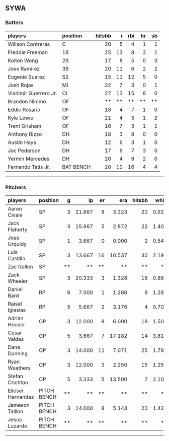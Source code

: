 ## SYWA

### Batters

 
|players               |position  | hitsbb|  r| rbi| hr| sb| 
|:---------------------|:---------|------:|--:|---:|--:|--:| 
|Willson Contreras     |C         |     20|  5|   4|  1|  1| 
|Freddie Freeman       |1B        |     25| 13|   8|  3|  1| 
|Kolten Wong           |2B        |     17|  8|   5|  0|  3| 
|Jose Ramirez          |3B        |     20| 11|   6|  2|  2| 
|Eugenio Suarez        |SS        |     15| 11|  12|  5|  0| 
|Josh Rojas            |MI        |     22|  7|   3|  0|  1| 
|Vladimir Guerrero Jr. |CI        |     27| 13|  15|  8|  0| 
|Brandon Nimmo         |OF        |     **| **|  **| **| **| 
|Eddie Rosario         |OF        |     18|  4|   7|  1|  0| 
|Kyle Lewis            |OF        |     21|  4|   3|  1|  2| 
|Trent Grisham         |OF        |     16|  7|   3|  1|  1| 
|Anthony Rizzo         |DH        |     18|  3|   8|  0|  0| 
|Austin Hays           |DH        |     12|  6|   3|  1|  0| 
|Joc Pederson          |DH        |     17|  6|   7|  3|  0| 
|Yermin Mercedes       |DH        |     20|  4|   9|  2|  0| 
|Fernando Tatis Jr.    |BAT BENCH |     20| 10|  16|  4|  4| 


* * *

### Pitchers

 
|players           |position    |  g|     ip| er|    era| hitsbb|  whip| so|  w| sv| 
|:-----------------|:-----------|--:|------:|--:|------:|------:|-----:|--:|--:|--:| 
|Aaron Civale      |SP          |  3| 21.667|  8|  3.323|     20| 0.923| 20|  2|  0| 
|Jack Flaherty     |SP          |  3| 15.667|  5|  2.872|     22| 1.404| 16|  2|  0| 
|Jose Urquidy      |SP          |  1|  3.667|  0|  0.000|      2| 0.545|  4|  0|  0| 
|Luis Castillo     |SP          |  3| 13.667| 16| 10.537|     30| 2.195| 19|  0|  0| 
|Zac Gallen        |SP          | **|     **| **|     **|     **|    **| **| **| **| 
|Zack Wheeler      |SP          |  3| 20.333|  3|  1.328|     18| 0.885| 29|  1|  0| 
|Daniel Bard       |RP          |  6|  7.000|  1|  1.286|      9| 1.286| 10|  1|  2| 
|Raisel Iglesias   |RP          |  5|  5.667|  2|  3.176|      4| 0.706| 10|  2|  2| 
|Adrian Houser     |OP          |  3| 12.000|  8|  6.000|     18| 1.500| 11|  0|  0| 
|Cesar Valdez      |OP          |  5|  3.667|  7| 17.182|     14| 3.818|  4|  0|  0| 
|Dane Dunning      |OP          |  3| 14.000| 11|  7.071|     25| 1.786| 13|  0|  0| 
|Ryan Weathers     |OP          |  3| 12.000|  3|  2.250|     15| 1.250|  7|  0|  0| 
|Stefan Crichton   |OP          |  5|  3.333|  5| 13.500|      7| 2.100|  1|  0|  0| 
|Elieser Hernandez |PITCH BENCH | **|     **| **|     **|     **|    **| **| **| **| 
|Jameson Taillon   |PITCH BENCH |  3| 14.000|  8|  5.143|     20| 1.429| 16|  0|  0| 
|Jesus Luzardo     |PITCH BENCH | **|     **| **|     **|     **|    **| **| **| **| 


* * *


